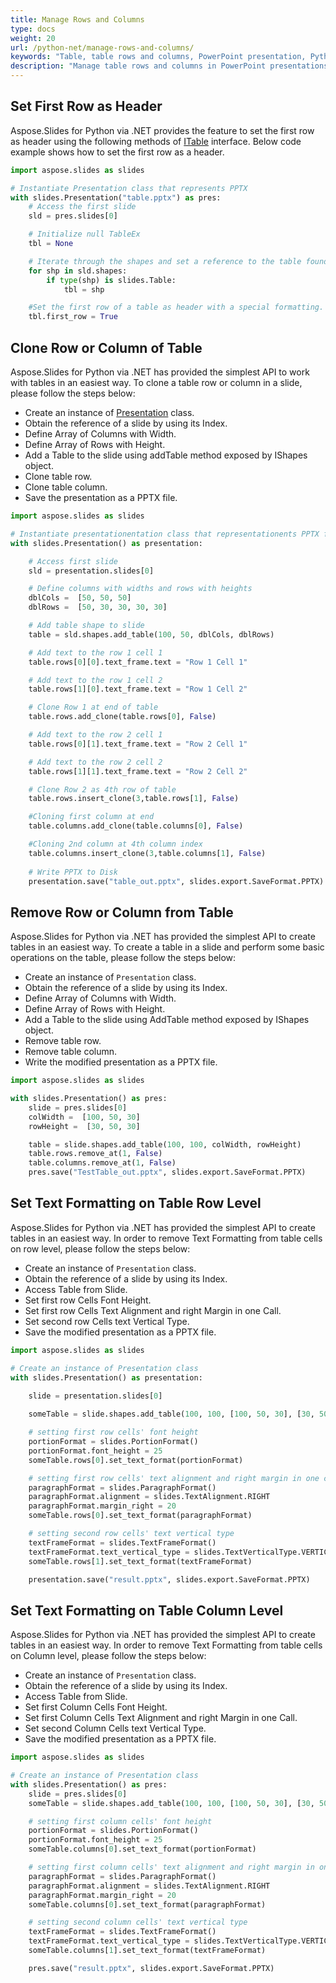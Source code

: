 ```yaml
---
title: Manage Rows and Columns
type: docs
weight: 20
url: /python-net/manage-rows-and-columns/
keywords: "Table, table rows and columns, PowerPoint presentation, Python, Aspose.Slides for Python via .NET"
description: "Manage table rows and columns in PowerPoint presentations in Python"
---
```


## **Set First Row as Header**
Aspose.Slides for Python via .NET provides the feature to set the first row as header using the following methods of [ITable](https://docs.aspose.com/slides/python-net/api-reference/aspose.slides/itable/) interface. Below code example shows how to set the first row as a header.

```py
import aspose.slides as slides

# Instantiate Presentation class that represents PPTX
with slides.Presentation("table.pptx") as pres:
    # Access the first slide
    sld = pres.slides[0]

    # Initialize null TableEx
    tbl = None

    # Iterate through the shapes and set a reference to the table found
    for shp in sld.shapes:
        if type(shp) is slides.Table:
            tbl = shp

    #Set the first row of a table as header with a special formatting.
    tbl.first_row = True
```




## **Clone Row or Column of Table**
Aspose.Slides for Python via .NET has provided the simplest API to work with tables in an easiest way. To clone a table row or column in a slide, please follow the steps below:

- Create an instance of [Presentation](https://docs.aspose.com/slides/python-net/api-reference/aspose.slides/presentation/) class.
- Obtain the reference of a slide by using its Index.
- Define Array of Columns with Width.
- Define Array of Rows with Height.
- Add a Table to the slide using addTable method exposed by IShapes object.
- Clone table row.
- Clone table column.
- Save the presentation as a PPTX file.

```py
import aspose.slides as slides

# Instantiate presentationentation class that representationents PPTX file
with slides.Presentation() as presentation:

    # Access first slide
    sld = presentation.slides[0]

    # Define columns with widths and rows with heights
    dblCols =  [50, 50, 50] 
    dblRows =  [50, 30, 30, 30, 30] 

    # Add table shape to slide
    table = sld.shapes.add_table(100, 50, dblCols, dblRows)

    # Add text to the row 1 cell 1
    table.rows[0][0].text_frame.text = "Row 1 Cell 1"

    # Add text to the row 1 cell 2
    table.rows[1][0].text_frame.text = "Row 1 Cell 2"

    # Clone Row 1 at end of table
    table.rows.add_clone(table.rows[0], False)

    # Add text to the row 2 cell 1
    table.rows[0][1].text_frame.text = "Row 2 Cell 1"

    # Add text to the row 2 cell 2
    table.rows[1][1].text_frame.text = "Row 2 Cell 2"

    # Clone Row 2 as 4th row of table
    table.rows.insert_clone(3,table.rows[1], False)

    #Cloning first column at end
    table.columns.add_clone(table.columns[0], False)

    #Cloning 2nd column at 4th column index
    table.columns.insert_clone(3,table.columns[1], False)
    
    # Write PPTX to Disk
    presentation.save("table_out.pptx", slides.export.SaveFormat.PPTX)
```



## **Remove Row or Column from Table**
Aspose.Slides for Python via .NET has provided the simplest API to create tables in an easiest way. To create a table in a slide and perform some basic operations on the table, please follow the steps below:

- Create an instance of `Presentation` class.
- Obtain the reference of a slide by using its Index.
- Define Array of Columns with Width.
- Define Array of Rows with Height.
- Add a Table to the slide using AddTable method exposed by IShapes object.
- Remove table row.
- Remove table column.
- Write the modified presentation as a PPTX file.

```py
import aspose.slides as slides

with slides.Presentation() as pres:
    slide = pres.slides[0]
    colWidth =  [100, 50, 30] 
    rowHeight =  [30, 50, 30] 

    table = slide.shapes.add_table(100, 100, colWidth, rowHeight)
    table.rows.remove_at(1, False)
    table.columns.remove_at(1, False)
    pres.save("TestTable_out.pptx", slides.export.SaveFormat.PPTX)
```



## **Set Text Formatting on Table Row Level**
Aspose.Slides for Python via .NET has provided the simplest API to create tables in an easiest way. In order to remove Text Formatting from table cells on row level, please follow the steps below:

- Create an instance of `Presentation` class.
- Obtain the reference of a slide by using its Index.
- Access Table from Slide.
- Set first row Cells Font Height.
- Set first row Cells Text Alignment and right Margin in one Call.
- Set second row Cells text Vertical Type.
- Save the modified presentation as a PPTX file.

```py
import aspose.slides as slides

# Create an instance of Presentation class
with slides.Presentation() as presentation:
    
    slide = presentation.slides[0]

    someTable = slide.shapes.add_table(100, 100, [100, 50, 30], [30, 50, 30])

    # setting first row cells' font height
    portionFormat = slides.PortionFormat()
    portionFormat.font_height = 25
    someTable.rows[0].set_text_format(portionFormat)

    # setting first row cells' text alignment and right margin in one call
    paragraphFormat = slides.ParagraphFormat()
    paragraphFormat.alignment = slides.TextAlignment.RIGHT
    paragraphFormat.margin_right = 20
    someTable.rows[0].set_text_format(paragraphFormat)

    # setting second row cells' text vertical type
    textFrameFormat = slides.TextFrameFormat()
    textFrameFormat.text_vertical_type = slides.TextVerticalType.VERTICAL
    someTable.rows[1].set_text_format(textFrameFormat)

    presentation.save("result.pptx", slides.export.SaveFormat.PPTX)
```



## **Set Text Formatting on Table Column Level**
Aspose.Slides for Python via .NET has provided the simplest API to create tables in an easiest way. In order to remove Text Formatting from table cells on Column level, please follow the steps below:

- Create an instance of `Presentation` class.
- Obtain the reference of a slide by using its Index.
- Access Table from Slide.
- Set first Column Cells Font Height.
- Set first Column Cells Text Alignment and right Margin in one Call.
- Set second Column Cells text Vertical Type.
- Save the modified presentation as a PPTX file.

```py
import aspose.slides as slides

# Create an instance of Presentation class
with slides.Presentation() as pres:
    slide = pres.slides[0]
    someTable = slide.shapes.add_table(100, 100, [100, 50, 30], [30, 50, 30])

    # setting first column cells' font height
    portionFormat = slides.PortionFormat()
    portionFormat.font_height = 25
    someTable.columns[0].set_text_format(portionFormat)

    # setting first column cells' text alignment and right margin in one call
    paragraphFormat = slides.ParagraphFormat()
    paragraphFormat.alignment = slides.TextAlignment.RIGHT
    paragraphFormat.margin_right = 20
    someTable.columns[0].set_text_format(paragraphFormat)

    # setting second column cells' text vertical type
    textFrameFormat = slides.TextFrameFormat()
    textFrameFormat.text_vertical_type = slides.TextVerticalType.VERTICAL
    someTable.columns[1].set_text_format(textFrameFormat)

    pres.save("result.pptx", slides.export.SaveFormat.PPTX)
```

